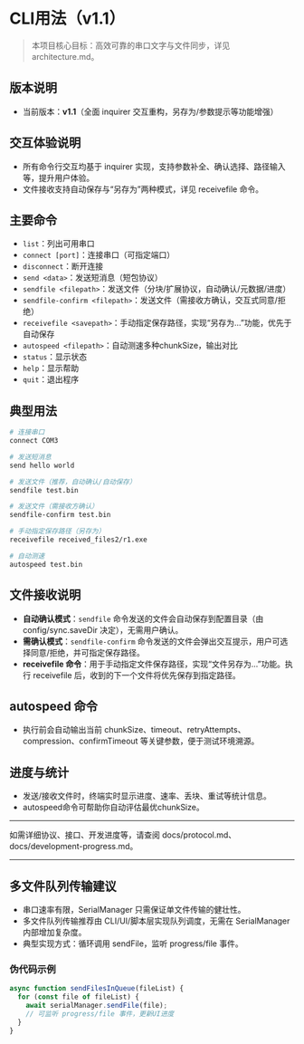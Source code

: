 # CLI用法（v1.1）

> 本项目核心目标：高效可靠的串口文字与文件同步，详见 architecture.md。

## 版本说明
- 当前版本：**v1.1**（全面 inquirer 交互重构，另存为/参数提示等功能增强）

## 交互体验说明
- 所有命令行交互均基于 inquirer 实现，支持参数补全、确认选择、路径输入等，提升用户体验。
- 文件接收支持自动保存与“另存为”两种模式，详见 receivefile 命令。

## 主要命令
- `list`：列出可用串口
- `connect [port]`：连接串口（可指定端口）
- `disconnect`：断开连接
- `send <data>`：发送短消息（短包协议）
- `sendfile <filepath>`：发送文件（分块/扩展协议，自动确认/元数据/进度）
- `sendfile-confirm <filepath>`：发送文件（需接收方确认，交互式同意/拒绝）
- `receivefile <savepath>`：手动指定保存路径，实现“另存为...”功能，优先于自动保存
- `autospeed <filepath>`：自动测速多种chunkSize，输出对比
- `status`：显示状态
- `help`：显示帮助
- `quit`：退出程序

## 典型用法
```bash
# 连接串口
connect COM3

# 发送短消息
send hello world

# 发送文件（推荐，自动确认/自动保存）
sendfile test.bin

# 发送文件（需接收方确认）
sendfile-confirm test.bin

# 手动指定保存路径（另存为）
receivefile received_files2/r1.exe

# 自动测速
autospeed test.bin
```

## 文件接收说明
- **自动确认模式**：`sendfile` 命令发送的文件会自动保存到配置目录（由 config/sync.saveDir 决定），无需用户确认。
- **需确认模式**：`sendfile-confirm` 命令发送的文件会弹出交互提示，用户可选择同意/拒绝，并可指定保存路径。
- **receivefile 命令**：用于手动指定文件保存路径，实现“文件另存为...”功能。执行 receivefile <savepath> 后，收到的下一个文件将优先保存到指定路径。

## autospeed 命令
- 执行前会自动输出当前 chunkSize、timeout、retryAttempts、compression、confirmTimeout 等关键参数，便于测试环境溯源。

## 进度与统计
- 发送/接收文件时，终端实时显示进度、速率、丢块、重试等统计信息。
- autospeed命令可帮助你自动评估最优chunkSize。

---

如需详细协议、接口、开发进度等，请查阅 docs/protocol.md、docs/development-progress.md。 

---

## 多文件队列传输建议
- 串口速率有限，SerialManager 只需保证单文件传输的健壮性。
- 多文件队列传输推荐由 CLI/UI/脚本层实现队列调度，无需在 SerialManager 内部增加复杂度。
- 典型实现方式：循环调用 sendFile，监听 progress/file 事件。

### 伪代码示例
```js
async function sendFilesInQueue(fileList) {
  for (const file of fileList) {
    await serialManager.sendFile(file);
    // 可监听 progress/file 事件，更新UI进度
  }
}
``` 